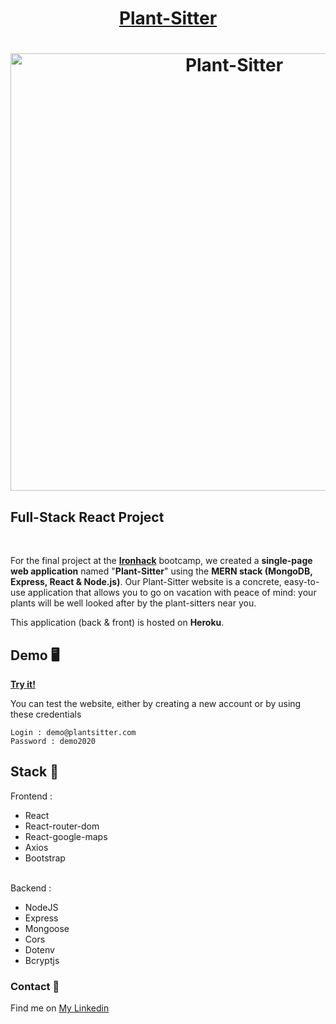 
<h1 align="center">
	<a href="href="https://plant-sitter.herokuapp.com">Plant-Sitter</a>
</h1>
<h1 align="center">
	<img
		width="700"
		alt="Plant-Sitter"
		src="https://github.com/trangnguyen307/project3-plant-sitting/blob/master/client/public/thumbnail.png">
</h1>

## Full-Stack React Project

<br/>

For the final project at the <a href="https://www.ironhack.com"> **Ironhack**</a> bootcamp, we created a **single-page web application** named "**Plant-Sitter**" using the **MERN stack (MongoDB, Express, React &amp; Node.js)**. Our Plant-Sitter website is a concrete, easy-to-use application that allows you to go on vacation with peace of mind: your plants will be well looked after by the plant-sitters near you.

This application (back & front) is hosted on **Heroku**.

## Demo 🖥

<a href="https://plant-sitter.herokuapp.com/">**Try it!**</a>

You can test the website, either by creating a new account or by using these credentials

```
Login : demo@plantsitter.com
Password : demo2020
```

## Stack 💪

Frontend :

- React
- React-router-dom
- React-google-maps
- Axios
- Bootstrap
  <br/>
  <br/>
  
Backend :

- NodeJS
- Express
- Mongoose
- Cors
- Dotenv
- Bcryptjs

### Contact 📡
Find me on <a href="https://www.linkedin.com/in/trangnguyen307/">My Linkedin</a>
